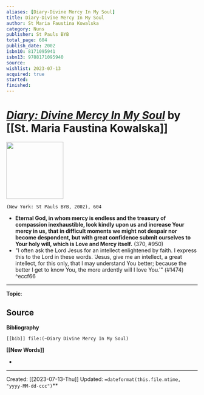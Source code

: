 ```yaml
---
aliases: [Diary-Divine Mercy In My Soul]
title: Diary-Divine Mercy In My Soul
author: St Maria Faustina Kowalska
category: Nuns
publisher: St Pauls BYB
total_page: 604
publish_date: 2002
isbn10: 8171095941
isbn13: 9788171095940
source: 
wishlist: 2023-07-13
acquired: true 
started: 
finished: 
---
```

# *[Diary: Divine Mercy In My Soul]()* by [[St. Maria Faustina Kowalska]]

<img src="http://books.google.com/books/content?id=aFTacz6pGZoC&printsec=frontcover&img=1&zoom=1&source=gbs_api" width=150>

`(New York: St Pauls BYB, 2002), 604`

- **Eternal God, in whom mercy is endless and the treasury of compassion inexhaustible, look kindly upon us and increase Your mercy in us, that in difficult moments we might not despair nor become despondent, but with great confidence submit ourselves to Your holy will, which is Love and Mercy itself.** (370, #950)
- "I often ask the Lord Jesus for an intellect enlightened by faith. I express this to the Lord in these words. 'Jesus, give me an intellect, a great intellect, for this only, that I may understand You better; because the better I get to know You, the more ardently will I love You.'" (#1474) ^eccf66

--- 
**Topic**: 

**Source**
- 

**Bibliography**

```query
[[bib]] file:(~Diary Divine Mercy In My Soul)
```
 

**[[New Words]]**

- 

---
Created: [[2023-07-13-Thu]]
Updated: `=dateformat(this.file.mtime, "yyyy-MM-dd-ccc")`**